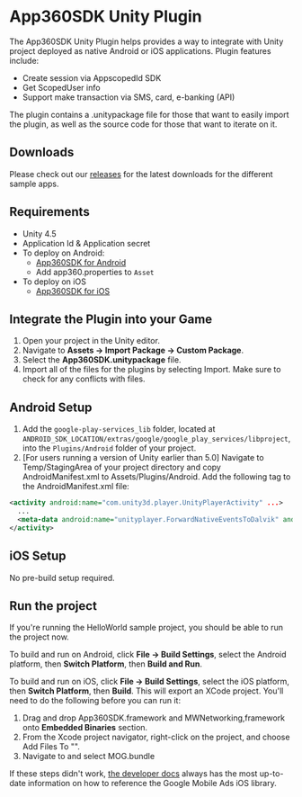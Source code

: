 # App360SDK Unity Plugin

The App360SDK Unity Plugin helps provides a way to integrate with Unity project deployed as native Android or iOS applications. Plugin features include:
- Create session via AppscopedId SDK
- Get ScopedUser info
- Support make transaction via SMS, card, e-banking (API)

The plugin contains a .unitypackage file for those that want to easily import the plugin, as well as the source code for those that want to iterate on it.

## Downloads

Please check out our [releases](https://github.com/app360/app360-unity-plugin/releases) for the latest downloads for the different sample apps.

## Requirements

- Unity 4.5
- Application Id & Application secret
- To deploy on Android:
    - [App360SDK for Android](https://github.com/app360/app360-android-sdk)
    - Add app360.properties to `Asset`
- To deploy on iOS
    - [App360SDK for iOS](https://github.com/app360/app360-ios-sdk)

## Integrate the Plugin into your Game

1. Open your project in the Unity editor.
2. Navigate to **Assets -> Import Package -> Custom Package**.
3. Select the **App360SDK.unitypackage** file.
4. Import all of the files for the plugins by selecting Import. Make sure to check for any conflicts with files.

## Android Setup

1. Add the `google-play-services_lib` folder, located at `ANDROID_SDK_LOCATION/extras/google/google_play_services/libproject`, into the `Plugins/Android` folder of your project.
2. [For users running a version of Unity earlier than 5.0] Navigate to Temp/StagingArea of your project directory and copy AndroidManifest.xml to Assets/Plugins/Android. Add the following <meta-data> tag to the AndroidManifest.xml file:
```xml
<activity android:name="com.unity3d.player.UnityPlayerActivity" ...>
  ...
  <meta-data android:name="unityplayer.ForwardNativeEventsToDalvik" android:value="true" />
</activity>
```

## iOS Setup

No pre-build setup required.

## Run the project

If you're running the HelloWorld sample project, you should be able to run the project now.

To build and run on Android, click **File -> Build Settings**, select the Android platform, then **Switch Platform**, then **Build and Run**.

To build and run on iOS, click **File -> Build Settings**, select the iOS platform, then **Switch Platform**, then **Build**. This will export an XCode project. You'll need to do the following before you can run it:

1. Drag and drop App360SDK.framework and MWNetworking,framework onto **Embedded Binaries** section.
2. From the Xcode project navigator, right-click on the project, and choose Add Files To "".
3. Navigate to and select MOG.bundle

If these steps didn't work, [the developer docs](https://github.com/app360/app360-ios-sdk) always has the most up-to-date information on how to reference the Google Mobile Ads iOS library.
